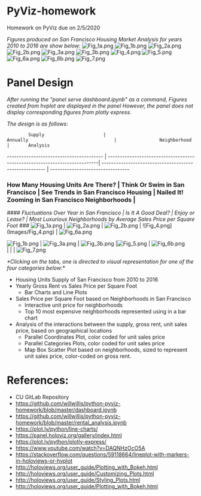 # PyViz-homework
Homework on PyViz due on 2/5/2020

_*Figures produced on San Francisco Housing Market Analysis for years 2010 to 2016 are show below:*_
![Fig_1a.png](Answers/Images/Fig_1a.png)
![Fig_1b.png](Answers/Images/Fig_1b.png)
![Fig_2a.png](Answers/Images/Fig_2a.png)
![Fig_2b.png](Answers/Images/Fig_2b.png)
![Fig_3a.png](Answers/Images/Fig_3a.png)
![Fig_3b.png](Answers/Images/Fig_3b.png)
![Fig_4.png](Answers/Images/Fig_4.png)
![Fig_5.png](Answers/Images/Fig_5.png)
![Fig_6a.png](Answers/Images/Fig_6a.png)
![Fig_6b.png](Answers/Images/Fig_6b.png)
![Fig_7.png](Answers/Images/Fig_7.png)


# Panel Design

_After running the "panel serve dashboard.ipynb" as a command,_
_Figures created from hvplot are displayed in the panel_
_However, the panel does not display corresponding figures from plotly express._

_*The design is as follows:*_

            Supply                      |                                    Annually                                |                Neighborhood                                    |       Analysis         
---------------------------------------- | --------------------------------------------------------------------------| ------------------------------------------------------ | ---------------------------------
### How Many Housing Units Are There?       | Think Or Swim in San Francisco | See Trends in San Francisco Housing   | Nailed It! Zooming in San Francisco Neighborhoods            |  
_#### Fluctuations Over Year in San Francisco |    Is It A Good Deal?         |         Enjoy or Lease?             |  Most Luxurious Neighborhoods by Average Sales Price per Square Foot ###_
![Fig_1a.png](Answers/Images/Fig_1a.png)                 | ![Fig_2a.png](Answers/Images/Fig_2a.png) | ![Fig_2b.png](Answers/Images/Fig_2b.png)  |           ![Fig_4.png]
(Images/Fig_4.png)            |    ![Fig_6a.png](Answers/Images/Fig_6a.png)   


![Fig_1b.png](Answers/Images/Fig_1b.png)                    | ![Fig_3a.png](Answers/Images/Fig_3a.png) | ![Fig_3b.png](Answers/Images/Fig_3b.png)  |![Fig_5.png](Answers/Images/Fig_5.png)                                     |  ![Fig_6b.png](Answers/Images/Fig_6b.png)  
                                       |                                                |                                        |     ![Fig_7.png](Answers/Images/Fig_7.png)


_*Clicking on the tabs, one is directed to visual representation for one of the four categories below:_*
* Housing Units Supply of San Francisco from 2010 to 2016
* Yearly Gross Rent vs Sales Price per Square Foot 
    * Bar Charts and Line Plots
* Sales Price per Square Foot based on Neighborhoods in San Francisco
    * Interactive unit price for neighborhoods
    * Top 10 most expensive neighborhoods represented using in a bar chart
* Analysis of the interactions between the supply, gross rent, unit sales price, based on geographical locations
    * Parallel Coordinates Plot, color coded for unit sales price
    * Parallel Categories Plots, color coded for unit sales price
    * Map Box Scatter Plot based on neighborhoods, sized to represent unit sales price, color-coded on gross rent.



# References:
* CU GitLab Repository
* https://github.com/willwillis/python-pyviz-homework/blob/master/dashboard.ipynb
* https://github.com/willwillis/python-pyviz-homework/blob/master/rental_analysis.ipynb
* https://plot.ly/python/line-charts/
* https://panel.holoviz.org/gallery/index.html
* https://plot.ly/python/plotly-express/
* https://www.youtube.com/watch?v=DAQNHzOcO5A
* https://stackoverflow.com/questions/59118664/lineplot-with-markers-in-holoviews-or-hvplot
* http://holoviews.org/user_guide/Plotting_with_Bokeh.html
* http://holoviews.org/user_guide/Customizing_Plots.html
* http://holoviews.org/user_guide/Styling_Plots.html
* http://holoviews.org/user_guide/Plotting_with_Bokeh.html